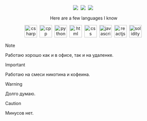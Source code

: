 
<div id="stats" align="center">
       <img src="https://github-profile-summary-cards.vercel.app/api/cards/stats?username=EGAProg&theme=moonlight" />&nbsp;
       <img src="http://github-profile-summary-cards.vercel.app/api/cards/repos-per-language?username=EGAProg&theme=moonlight" />&nbsp;
       <img src="http://github-profile-summary-cards.vercel.app/api/cards/profile-details?username=EGAProg&theme=moonlight" />&nbsp;
</div>
<div id="langs" align="center">
       <p>Here are a few languages I know</p>
       <img src="https://cdn.jsdelivr.net/gh/devicons/devicon@latest/icons/csharp/csharp-original.svg" title="csharp" width="40" height="40" />&nbsp;
       <img src="https://cdn.jsdelivr.net/gh/devicons/devicon@latest/icons/cplusplus/cplusplus-plain.svg" title="cpp" width="40" height="40" />&nbsp;
       <img src="https://cdn.jsdelivr.net/gh/devicons/devicon@latest/icons/python/python-original.svg" title="python" width="40" height="40" />&nbsp;
       <img src="https://cdn.jsdelivr.net/gh/devicons/devicon@latest/icons/html5/html5-plain.svg" title="html" width="40" height="40" />&nbsp;
       <img src="https://cdn.jsdelivr.net/gh/devicons/devicon@latest/icons/css3/css3-plain-wordmark.svg" title="css" width="40" height="40" />&nbsp;
       <img src="https://cdn.jsdelivr.net/gh/devicons/devicon@latest/icons/javascript/javascript-plain.svg" title="javascript" width="40" height="40" />&nbsp;
       <img src="https://cdn.jsdelivr.net/gh/devicons/devicon@latest/icons/react/react-original.svg" title="reactjs" width="40" height="40" />&nbsp;
       <img src="https://cdn.jsdelivr.net/gh/devicons/devicon@latest/icons/solidity/solidity-plain.svg" title="solidity" width="40" height="40" />&nbsp;
</div>

> [!NOTE]
> Работаю хорошо как и в офисе, так и на удаленке.

> [!IMPORTANT]
> Работаю на смеси никотина и кофеина.

> [!WARNING]
> Долго думаю.

> [!CAUTION]
> Минусов нет.
